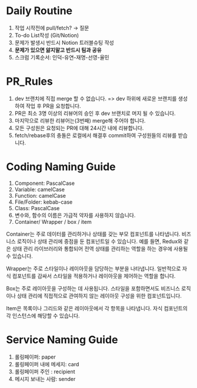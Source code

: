 # Daily Routine
1) 작업 시작전에 pull/fetch? -> 질문
2) To-do List작성 (Git/Notion)
3) 문제가 발생시 반드시 Notion 트러블슈팅 작성
4) **문제가 있으면 앓지말고 반드시 팀과 공유**
5) 스크럼 기록순서: 인덕-유연-재명-선영-율민

# PR_Rules
1) dev 브랜치에 직접 merge 할 수 없습니다.
   => dev 하위에 새로운 브랜치를 생성하여 작업 후 PR을 요청합니다.
2) PR은 최소 3명 이상의 리뷰어의 승인 후 dev 브랜치로 머지 될 수 있습니다.
3) 마지막으로 리뷰한 리뷰어는(3번째) merge해 주어야 합니다.
3) 모든 구성원은 요청되는 PR에 대해 24시간 내에 리뷰합니다.
4) fetch/rebase후의 충돌은 로컬에서 해결후 commit하여 구성원들의 리뷰를 받습니다.

# Coding Naming Guide
1. Component: PascalCase
2. Variable: camelCase
3. Function: camelCase
4. File/Folder: kebab-case
5. Class: PascalCase
6. 변수와, 함수의 이름은 가급적 약자를 사용하지 않습니다.
7. Container/ Wrapper / box / item

Container는 주로 데이터를 관리하거나 상태를 갖는 부모 컴포넌트를 나타냅니다. 비즈니스 로직이나 상태 관리에 중점을 둔 컴포넌트일 수 있습니다. 예를 들면, Redux와 같은 상태 관리 라이브러리와 통합되어 전역 상태를 관리하는 역할을 하는 경우에 사용될 수 있습니다.

Wrapper는 주로 스타일이나 레이아웃을 담당하는 부분을 나타냅니다. 일반적으로 자식 컴포넌트를 감싸서 스타일을 적용하거나 레이아웃을 제어하는 역할을 합니다.

Box는 주로 레이아웃을 구성하는 데 사용됩니다. 스타일을 포함하면서도 비즈니스 로직이나 상태 관리에 직접적으로 관여하지 않는 레이아웃 구성을 위한 컴포넌트입니다.

Item은 목록이나 그리드와 같은 레이아웃에서 각 항목을 나타냅니다. 자식 컴포넌트의 각 인스턴스에 해당할 수 있습니다.

# Service Naming Guide
1. 롤링페이퍼: paper
2. 롤링페이퍼 내에 메세지: card
3. 롤링페이퍼 주인 : recipient
4. 메시지 보내는 사람: sender
